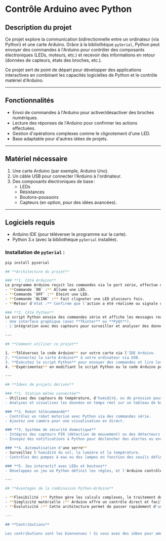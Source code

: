 # **Contrôle Arduino avec Python**

## **Description du projet**

Ce projet explore la communication bidirectionnelle entre un ordinateur (via Python) et une carte Arduino. Grâce à la bibliothèque `pySerial`, Python peut envoyer des commandes à l'Arduino pour contrôler des composants électroniques (LEDs, moteurs, etc.) et recevoir des informations en retour (données de capteurs, états des broches, etc.).

Ce projet sert de point de départ pour développer des applications interactives en combinant les capacités logicielles de Python et le contrôle matériel d'Arduino.

---

## **Fonctionnalités**
- Envoi de commandes à l'Arduino pour activer/désactiver des broches numériques.
- Lecture des réponses de l'Arduino pour confirmer les actions effectuées.
- Gestion d'opérations complexes comme le clignotement d'une LED.
- Base adaptable pour d'autres idées de projets.

---

## **Matériel nécessaire**
1. Une carte Arduino (par exemple, Arduino Uno).
2. Un câble USB pour connecter l'Arduino à l'ordinateur.
3. Des composants électroniques de base :
   - LEDs
   - Résistances
   - Boutons-poussoirs
   - Capteurs (en option, pour des idées avancées).

---

## **Logiciels requis**
- Arduino IDE (pour téléverser le programme sur la carte).
- Python 3.x (avec la bibliothèque `pySerial` installée).

### Installation de `pySerial` :
```bash
pip install pyserial

## **Architecture du projet**

### **1. Côté Arduino**
Le programme Arduino reçoit les commandes via le port série, effectue des actions matérielles et renvoie des messages de confirmation. Voici un aperçu des fonctionnalités possibles :
- **Commande `ON` :** Allume une LED.
- **Commande `OFF` :** Éteint une LED.
- **Commande `BLINK` :** Fait clignoter une LED plusieurs fois.
- **Retour d'état :** Confirme que l'action a été réalisée ou signale une commande inconnue.

### **2. Côté Python**
Le script Python envoie des commandes série et affiche les messages reçus de l'Arduino. Ce script peut être enrichi pour inclure :
- Une interface graphique (avec **Tkinter** ou **PyQt**).
- L'intégration avec des capteurs pour surveiller et analyser des données en temps réel.

---

## **Comment utiliser ce projet**

1. **Téléversez le code Arduino** sur votre carte via l'IDE Arduino.
2. **Connectez la carte Arduino** à votre ordinateur via USB.
3. **Exécutez le script Python** pour envoyer des commandes et lire les réponses de l'Arduino.
4. **Expérimentez** en modifiant le script Python ou le code Arduino pour répondre à vos besoins.

---

## **Idées de projets dérivés**

### **1. Station météo connectée**
- Utilisez des capteurs de température, d'humidité, ou de pression pour collecter des données.
- Analysez et visualisez les données en temps réel sur un tableau de bord Python.

### **2. Robot télécommandé**
- Contrôlez un robot motorisé avec Python via des commandes série.
- Ajoutez une caméra pour une visualisation en direct.

### **3. Système de sécurité domestique**
- Intégrez des capteurs PIR (détection de mouvement) ou des détecteurs de portes.
- Envoyez des notifications à Python pour déclencher des alertes ou enregistrer des événements.

### **4. Automatisation d'une serre**
- Surveillez l'humidité du sol, la lumière et la température.
- Contrôlez des pompes à eau ou des lampes en fonction des seuils définis.

### **5. Jeu interactif avec LEDs et boutons**
- Développez un jeu où Python définit les règles, et l'Arduino contrôle les interactions matérielles.

---

## **Avantages de la combinaison Python-Arduino**

- **Flexibilité :** Python gère les calculs complexes, le traitement des données et les interfaces utilisateur.
- **Simplicité matérielle :** Arduino offre un contrôle direct et facile des composants électroniques.
- **Évolutivité :** Cette architecture permet de passer rapidement d'une idée simple à un projet complexe.

---

## **Contributions**

Les contributions sont les bienvenues ! Si vous avez des idées pour améliorer ce projet, n'hésitez pas à créer une issue ou une pull request.
